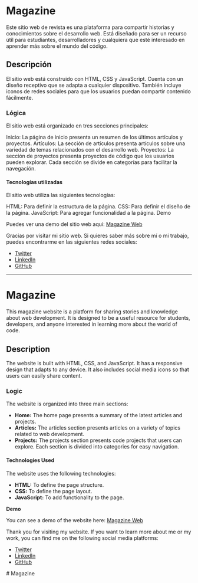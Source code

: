 <h1>Magazine</h1>

Este sitio web de revista es una plataforma para compartir historias y conocimientos sobre el desarrollo web. Está diseñado para ser un recurso útil para estudiantes, desarrolladores y cualquiera que esté interesado en aprender más sobre el mundo del código.

<h2>Descripción</h2>

El sitio web está construido con HTML, CSS y JavaScript. Cuenta con un diseño receptivo que se adapta a cualquier dispositivo. También incluye iconos de redes sociales para que los usuarios puedan compartir contenido fácilmente.

<h3>Lógica</h3>

El sitio web está organizado en tres secciones principales:

Inicio: La página de inicio presenta un resumen de los últimos artículos y proyectos.
Artículos: La sección de artículos presenta artículos sobre una variedad de temas relacionados con el desarrollo web.
Proyectos: La sección de proyectos presenta proyectos de código que los usuarios pueden explorar.
Cada sección se divide en categorías para facilitar la navegación.

<h4>Tecnologías utilizadas</h4>

El sitio web utiliza las siguientes tecnologías:

HTML: Para definir la estructura de la página.
CSS: Para definir el diseño de la página.
JavaScript: Para agregar funcionalidad a la página.
Demo

Puedes ver una demo del sitio web aquí: <a href="jerangel1.github.io/Magazine">Magazine Web</a>


<footer>
  <p>
    Gracias por visitar mi sitio web. Si quieres saber más sobre mí o mi trabajo, puedes encontrarme en las siguientes redes sociales:
  </p>
  <ul>
    <li><a href="https://www.twitter.com/jerangel1">Twitter</a></li>
    <li><a href="https://www.linkedin.com/in/jerangel1/">LinkedIn</a></li>
    <li><a href="https://www.github.com/jerangel1">GitHub</a></li>
  </ul>
  <p>
  </footer>

  <hr>

  <h1>Magazine</h1>

This magazine website is a platform for sharing stories and knowledge about web development. It is designed to be a useful resource for students, developers, and anyone interested in learning more about the world of code.

<h2>Description</h2>

The website is built with HTML, CSS, and JavaScript. It has a responsive design that adapts to any device. It also includes social media icons so that users can easily share content.

<h3>Logic</h3>

The website is organized into three main sections:

* **Home:** The home page presents a summary of the latest articles and projects.
* **Articles:** The articles section presents articles on a variety of topics related to web development.
* **Projects:** The projects section presents code projects that users can explore.
Each section is divided into categories for easy navigation.

<h4>Technologies Used</h4>

The website uses the following technologies:

* **HTML:** To define the page structure.
* **CSS:** To define the page layout.
* **JavaScript:** To add functionality to the page.

**Demo**

You can see a demo of the website here: <a href="jerangel1.github.io/Magazine">Magazine Web</a>


<footer>
  <p>
    Thank you for visiting my website. If you want to learn more about me or my work, you can find me on the following social media platforms:
  </p>
  <ul>
    <li><a href="https://www.twitter.com/jerangel1">Twitter</a></li>
    <li><a href="https://www.linkedin.com/in/jerangel1/">LinkedIn</a></li>
    <li><a href="https://www.github.com/jerangel1">GitHub</a></li>
  </ul>
  <p>
  </footer>#   M a g a z i n e  
 